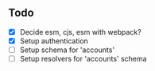 Todo
--

* [x] Decide esm, cjs, esm with webpack?
* [x] Setup authentication
* [ ] Setup schema for 'accounts'
* [ ] Setup resolvers for 'accounts' schema